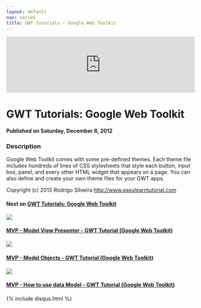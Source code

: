```yaml
---
layout: default
nav: series
title: GWT Tutorials - Google Web Toolkit
---
```


<div class="container">
    <div class="row mt grid">
        <div class="mt"></div>
        <div class="row" style="margin-bottom: 20px;">
            <div class="col-sm-push-1 col-sm-10 col-md-push-2 col-md-8">
                <div class="video-container">
                    <iframe width="100%" src="https://www.youtube.com/embed/FQ62DmVcfYQ" frameborder="0" allowfullscreen></iframe>
                </div>
            </div>
            <div class="clearfix"></div>
            <div class="col-md-8">
                <h1>GWT Tutorials: Google Web Toolkit</h1>
                <h4>Published on Saturday, December 8, 2012</h4>
                <h3>Description</h3>
                <p>Google Web Toolkit comes with some pre-defined themes. Each theme file includes hundreds of lines of CSS stylesheets that style each button, input box, panel, and every other HTML widget that appears on a page. You can also define and create your own theme files for your GWT apps.

Copyright (c) 2013 Rodrigo Silveira http://www.easylearntutorial.com</p>
            </div>
            <div class="col-md-4">
                <h4>Next on <a href="/series/gwt-tutorials-google-web-toolkit">GWT Tutorials: Google Web Toolkit</a></h4><div class="row" style="margin-bottom: 20px">
            <div class="col-md-6">
                <a href="/series/gwt-tutorials-google-web-toolkit/mvp-model-view-presenter-gwt-tutorial-google-web-toolkit-">
                    <img src="/img/blank.gif" data-echo="https://i.ytimg.com/vi/QaFgdzyJ1JY/hqdefault.jpg" class="img-responsive" />
                </a>
            </div>
            <div class="col-md-6">
                <h4>
                    <a href="/series/gwt-tutorials-google-web-toolkit/mvp-model-view-presenter-gwt-tutorial-google-web-toolkit-">MVP - Model View Presenter - GWT Tutorial (Google Web Toolkit)</a>
                </h4>
            </div>
        </div><div class="row" style="margin-bottom: 20px">
            <div class="col-md-6">
                <a href="/series/gwt-tutorials-google-web-toolkit/mvp-model-objects-gwt-tutorial-google-web-toolkit-">
                    <img src="/img/blank.gif" data-echo="https://i.ytimg.com/vi/FKHqO7v-yLY/hqdefault.jpg" class="img-responsive" />
                </a>
            </div>
            <div class="col-md-6">
                <h4>
                    <a href="/series/gwt-tutorials-google-web-toolkit/mvp-model-objects-gwt-tutorial-google-web-toolkit-">MVP - Model Objects - GWT Tutorial (Google Web Toolkit)</a>
                </h4>
            </div>
        </div><div class="row" style="margin-bottom: 20px">
            <div class="col-md-6">
                <a href="/series/gwt-tutorials-google-web-toolkit/mvp-how-to-use-data-model-gwt-tutorial-google-web-toolkit-">
                    <img src="/img/blank.gif" data-echo="https://i.ytimg.com/vi/hi1WiV_90Yo/hqdefault.jpg" class="img-responsive" />
                </a>
            </div>
            <div class="col-md-6">
                <h4>
                    <a href="/series/gwt-tutorials-google-web-toolkit/mvp-how-to-use-data-model-gwt-tutorial-google-web-toolkit-">MVP - How to use data Model - GWT Tutorial (Google Web Toolkit)</a>
                </h4>
            </div>
        </div>
            </div>
            <div class="col-md-8">
                {% include disqus.html %}
            </div>
        </div>
    </div>
    <div class="row mt grid"></div>
</div>
